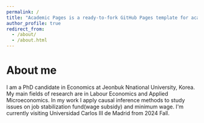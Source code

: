 ```yaml
---
permalink: /
title: "Academic Pages is a ready-to-fork GitHub Pages template for academic personal websites"
author_profile: true
redirect_from: 
  - /about/
  - /about.html
---
```


# About me

I am a PhD candidate in Economics at Jeonbuk Nnational University, Korea. My main fields of research are in Labour Economics and Applied Microeconomics. In my work I apply causal inference methods to study issues on job stabilization fund(wage subsidy) and minimum wage. I'm currently visiting Universidad Carlos III de Madrid from 2024 Fall.
